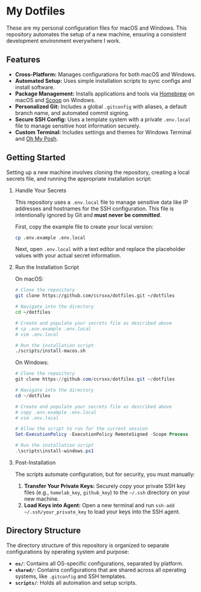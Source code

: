 # My Dotfiles

These are my personal configuration files for macOS and Windows. This repository automates the setup of a new machine, ensuring a consistent development environment everywhere I work.

## Features

- **Cross-Platform:** Manages configurations for both macOS and Windows.
- **Automated Setup:** Uses simple installation scripts to sync configs and install software.
- **Package Management:** Installs applications and tools via [Homebrew](https://brew.sh/) on macOS and [Scoop](https://scoop.sh/) on Windows.
- **Personalized Git:** Includes a global `.gitconfig` with aliases, a default branch name, and automated commit signing.
- **Secure SSH Config:** Uses a template system with a private `.env.local` file to manage sensitive host information securely.
- **Custom Terminal:** Includes settings and themes for Windows Terminal and [Oh My Posh](https://ohmyposh.dev/).

## Getting Started

Setting up a new machine involves cloning the repository, creating a local secrets file, and running the appropriate installation script:

1. Handle Your Secrets

   This repository uses a `.env.local` file to manage sensitive data like IP addresses and hostnames for the SSH configuration. This file is intentionally ignored by Git and **must never be committed**.

   First, copy the example file to create your local version:

   ```bash
   cp .env.example .env.local
   ```

   Next, open `.env.local` with a text editor and replace the placeholder values with your actual secret information.

1. Run the Installation Script

   On macOS:

   ```bash
   # Clone the repository
   git clone https://github.com/ccrsxx/dotfiles.git ~/dotfiles

   # Navigate into the directory
   cd ~/dotfiles

   # Create and populate your secrets file as described above
   # cp .env.example .env.local
   # vim .env.local

   # Run the installation script
   ./scripts/install-macos.sh
   ```

   On Windows:

   ```powershell
   # Clone the repository
   git clone https://github.com/ccrsxx/dotfiles.git ~/dotfiles

   # Navigate into the directory
   cd ~/dotfiles

   # Create and populate your secrets file as described above
   # copy .env.example .env.local
   # vim .env.local

   # Allow the script to run for the current session
   Set-ExecutionPolicy -ExecutionPolicy RemoteSigned -Scope Process

   # Run the installation script
   .\scripts\install-windows.ps1
   ```

1. Post-Installation

   The scripts automate configuration, but for security, you must manually:

   1. **Transfer Your Private Keys:** Securely copy your private SSH key files (e.g., `homelab_key`, `github_key`) to the `~/.ssh` directory on your new machine.
   2. **Load Keys into Agent:** Open a new terminal and run `ssh-add ~/.ssh/your_private_key` to load your keys into the SSH agent.

## Directory Structure

The directory structure of this repository is organized to separate configurations by operating system and purpose:

- **`os/`**: Contains all OS-specific configurations, separated by platform.
- **`shared/`**: Contains configurations that are shared across all operating systems, like `.gitconfig` and SSH templates.
- **`scripts/`**: Holds all automation and setup scripts.
